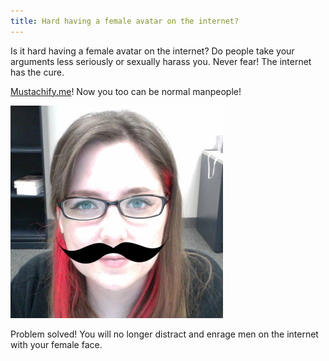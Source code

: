 ```yaml
---
title: Hard having a female avatar on the internet?
---
```


Is it hard having a female avatar on the internet? Do people take your arguments less seriously or sexually harass you. Never fear! The internet has the cure. 

[Mustachify.me](http://mustachify.me/)! Now you too can be normal manpeople! 

![Lindsey with mustasche](/assets/images/hard-having-a-female-avatar-on-the-internet/me.jpg)

Problem solved! You will no longer distract and enrage men on the internet with your female face.
